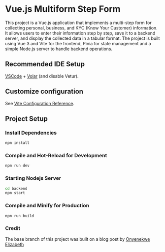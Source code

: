 # Vue.js Multiform Step Form

This project is a Vue.js application that implements a multi-step form for collecting personal, business, and KYC (Know Your Customer) information. It allows users to enter their information step by step, save it to a backend server, and display the collected data in a tabular format. The project is built using Vue 3 and Vite for the frontend, Pinia for state management and a simple Node.js server to handle backend operations.

## Recommended IDE Setup

[VSCode](https://code.visualstudio.com/) + [Volar](https://marketplace.visualstudio.com/items?itemName=Vue.volar) (and disable Vetur).

## Customize configuration

See [Vite Configuration Reference](https://vitejs.dev/config/).

## Project Setup

### Install Dependencies

```sh
npm install
```

### Compile and Hot-Reload for Development

```sh
npm run dev
```

### Starting Nodejs Server

```sh
cd backend
npm start
```

### Compile and Minify for Production

```sh
npm run build
```

### Credit

The base branch of this project was built on a blog post by [Onyenekwe Elizabeth](https://blog.openreplay.com/multipart-forms-with-vue-and-pinia/)
